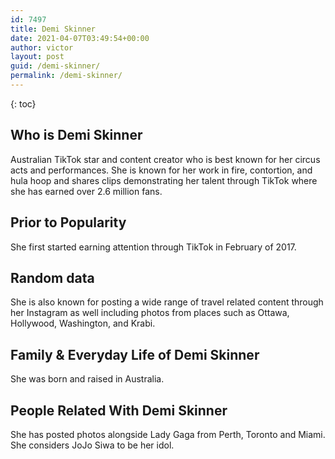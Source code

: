 ```yaml
---
id: 7497
title: Demi Skinner
date: 2021-04-07T03:49:54+00:00
author: victor
layout: post
guid: /demi-skinner/
permalink: /demi-skinner/
---
```



{: toc}


## Who is Demi Skinner



Australian TikTok star and content creator who is best known for her circus acts and performances. She is known for her work in fire, contortion, and hula hoop and shares clips demonstrating her talent through TikTok where she has earned over 2.6 million fans. 

                
                
                
## Prior to Popularity



She first started earning attention through TikTok in February of 2017. 

                
                
                
## Random data



She is also known for posting a wide range of travel related content through her Instagram as well including photos from places such as Ottawa, Hollywood, Washington, and Krabi. 

                
                
                
## Family & Everyday Life of Demi Skinner



She was born and raised in Australia. 

                
                
                
## People Related With Demi Skinner



She has posted photos alongside Lady Gaga from Perth, Toronto and Miami. She considers JoJo Siwa to be her idol. 

                
              
            
          
          
          